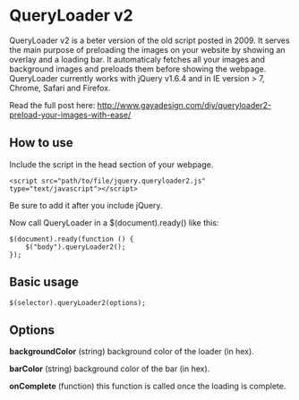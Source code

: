 QueryLoader v2
==============

QueryLoader v2 is a beter version of the old script posted in 2009. It serves the main purpose of preloading the images on your website by showing an overlay and a loading bar. It automaticaly fetches all your images and background images and preloads them before showing the webpage.
QueryLoader currently works with jQuery v1.6.4 and in IE version > 7, Chrome, Safari and Firefox.

Read the full post here: http://www.gayadesign.com/diy/queryloader2-preload-your-images-with-ease/

How to use
----------

Include the script in the head section of your webpage.

	<script src="path/to/file/jquery.queryloader2.js" type="text/javascript"></script>

Be sure to add it after you include jQuery.

Now call QueryLoader in a $(document).ready() like this:

	$(document).ready(function () {
		$("body").queryLoader2();
	});

Basic usage
-----------

    $(selector).queryLoader2(options);
	
Options
-------

**backgroundColor**
(string) background color of the loader (in hex).
	
**barColor**
(string) background color of the bar (in hex).
	
**onComplete**
(function) this function is called once the loading is complete.